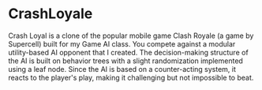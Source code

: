 # CrashLoyale
Crash Loyal is a clone of the popular mobile game Clash Royale (a game by Supercell) built for my Game AI class. You compete against a modular utility-based AI opponent that I created. The decision-making structure of the AI is built on behavior trees with a slight randomization implemented using a leaf node. Since the AI is based on a counter-acting system, it reacts to the player's play, making it challenging but not impossible to beat.
